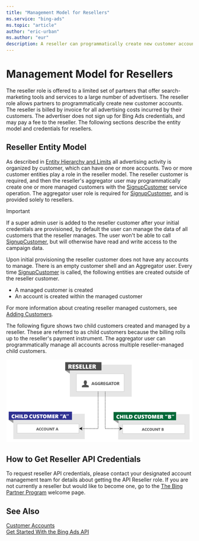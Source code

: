 ```yaml
---
title: "Management Model for Resellers"
ms.service: "bing-ads"
ms.topic: "article"
author: "eric-urban"
ms.author: "eur"
description: A reseller can programmatically create new customer accounts and gets billed by invoice for all advertising costs incurred by their customers.
---
```

# Management Model for Resellers
The reseller role is offered to a limited set of partners that offer search-marketing tools and services to a large number of advertisers. The reseller role allows partners to programmatically create new customer accounts. The reseller is billed by invoice for all advertising costs incurred by their customers. The advertiser does not sign up for Bing Ads credentials, and may pay a fee to the reseller. The following sections describe the entity model and credentials for resellers.

## Reseller Entity Model
As described in [Entity Hierarchy and Limits](/bingads/guides/entity-hierarchy-limits.md) all advertising activity is organized by customer, which can have one or more accounts. Two or more customer entities play a role in the reseller model. The reseller customer is required, and then the reseller's aggregator user may programmatically create one or more managed customers with the [SignupCustomer](~/customer-management-service/signupcustomer.md) service operation. The aggregator user role is required for [SignupCustomer](~/customer-management-service/signupcustomer.md), and is provided solely to resellers.

> [!IMPORTANT] 
> If a super admin user is added to the reseller customer after your initial credentials are provisioned, by default the user can manage the data of all customers that the reseller manages. The user won't be able to call [SignupCustomer](~/customer-management-service/signupcustomer.md), but will otherwise have read and write access to the campaign data.

Upon initial provisioning the reseller customer does not have any accounts to manage. There is an empty customer shell and an Aggregator user. Every time [SignupCustomer](~/customer-management-service/signupcustomer.md) is called, the following entities are created outside of the reseller customer.
-   A managed customer is created  
-   An account is created within the managed customer  

For more information about creating reseller managed customers, see [Adding Customers](/bingads/guides/customer-accounts.md#createcustomer).

The following figure shows two child customers created and managed by a reseller. These are referred to as child customers because the billing rolls up to the reseller's payment instrument. The aggregator user can programmatically manage all accounts across multiple reseller-managed child customers.

![Management Model Direct Reseller](/bingads/guides/media/management-model-reseller.png "Management Model Direct Reseller")

## <a name="reseller_signup"></a>How to Get Reseller API Credentials
To request reseller API credentials, please contact your designated account management team for details about getting the API Reseller role. If you are not currently a reseller but would like to become one, go to the [The Bing Partner Program](https://advertise.bingads.microsoft.com/en-us/bing-partners/welcome) welcome page. 

## See Also
[Customer Accounts](/bingads/guides/customer-accounts.md)  
[Get Started With the Bing Ads API](/bingads/guides/get-started.md)  

